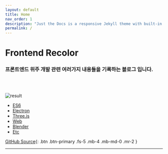 ```yaml
---
layout: default
title: Home
nav_order: 1
description: "Just the Docs is a responsive Jekyll theme with built-in search that is easily customizable and hosted on GitHub Pages."
permalink: /
---
```


# Frontend Recolor

### 프론트엔드 위주 개발 관련 여러가지 내용들을 기록하는 블로그 입니다.

<br/><br/>

![result](./img/home.png)

- [ES6](https://rheeeuro.github.io/es6/)
- [Electron](https://rheeeuro.github.io/electron/)
- [Three.js](https://rheeeuro.github.io/three.js/)
- [Web](https://rheeeuro.github.io/web/)
- [Blender](https://rheeeuro.github.io/blender/)
- [Etc](https://rheeeuro.github.io/etc/)

[GitHub Source][github repo]{: .btn .btn-primary .fs-5 .mb-4 .mb-md-0 .mr-2 }

---

[github repo]: https://github.com/rheeeuro/rheeeuro.github.io
